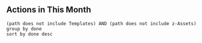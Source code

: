 ## Actions in This Month
```tasks
(path does not include Templates) AND (path does not include z-Assets)
group by done
sort by done desc
```

